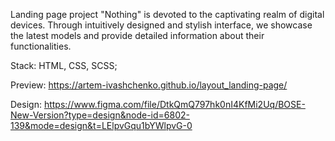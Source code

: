 Landing page project "Nothing" is devoted to the captivating realm of digital devices.
Through intuitively designed and stylish interface, we showcase the latest models and provide
detailed information about their functionalities.

Stack: HTML, CSS, SCSS;

Preview: https://artem-ivashchenko.github.io/layout_landing-page/

Design: https://www.figma.com/file/DtkQmQ797hk0nI4KfMi2Uq/BOSE-New-Version?type=design&node-id=6802-139&mode=design&t=LElpvGqu1bYWlpvG-0
